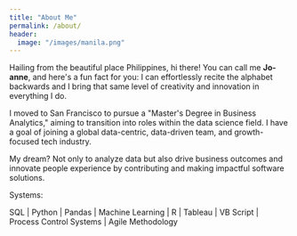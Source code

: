 ```yaml
---
title: "About Me"
permalink: /about/
header:
  image: "/images/manila.png"
---
```


Hailing from the beautiful place Philippines, hi there! You can call me **Jo-anne**, and here's a fun fact for you: I can effortlessly recite the alphabet backwards and I bring that same level of creativity and innovation in everything I do.

I moved to San Francisco to pursue a "Master's Degree in Business Analytics," aiming to transition into roles within the data science field. I have a goal of joining a global data-centric, data-driven team, and growth-focused tech industry. 

My dream? Not only to analyze data but also drive business outcomes and innovate people experience by contributing and making impactful software solutions.

Systems:

SQL |
Python |
Pandas |
Machine Learning |
R |
Tableau |
VB Script |
Process Control Systems |
Agile Methodology
